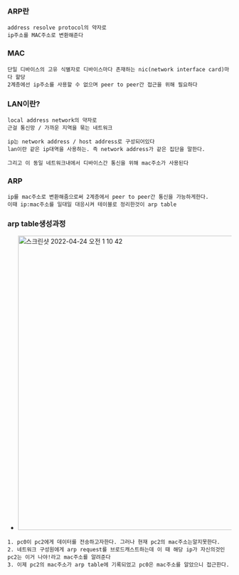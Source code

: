 ### ARP란
```
address resolve protocol의 약자로
ip주소를 MAC주소로 변환해준다
```

### MAC
```
단일 디바이스의 고유 식별자로 디바이스마다 존재하는 nic(network interface card)마다 할당
2계층에선 ip주소를 사용할 수 없으며 peer to peer간 접근을 위해 필요하다
```
### LAN이란?
```
local address network의 약자로
근걸 통신망 / 가까운 지역을 묶는 네트워크

ip는 network address / host address로 구성되어있다
lan이란 같은 ip대역을 사용하는. 즉 network address가 같은 집단을 말한다.

그리고 이 동일 네트워크내에서 디바이스간 통신을 위해 mac주소가 사용된다
```

### ARP
```
ip를 mac주소로 변환해줌으로써 2계층에서 peer to peer간 통신을 가능하게한다.
이때 ip:mac주소를 일대일 대응시켜 테이블로 정리한것이 arp table
```

### arp table생성과정
- <img width="661" alt="스크린샷 2022-04-24 오전 1 10 42" src="https://user-images.githubusercontent.com/62214428/164914148-30a5075e-2a21-4d72-87ef-5527b0f4add0.png">

```
1. pc0이 pc2에게 데이터를 전송하고자한다. 그러나 현재 pc2의 mac주소는알지못한다.
2. 네트워크 구성원에게 arp request를 브로드캐스트하는데 이 때 해당 ip가 자신의것인 pc2는 이거 나야!라고 mac주소를 알려준다
3. 이제 pc2의 mac주소가 arp table에 기록되었고 pc0은 mac주소를 알았으니 접근한다.
```

